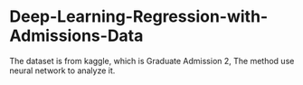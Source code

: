 # Deep-Learning-Regression-with-Admissions-Data
The dataset is from kaggle, which is Graduate Admission 2, The method use neural network to analyze it.
